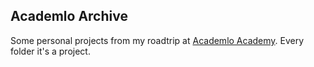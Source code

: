 Academlo Archive
-
Some personal projects from my roadtrip at [Academlo Academy]. Every folder it's a project.

[Academlo Academy]:https://www.academlo.com/